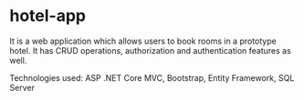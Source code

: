 # hotel-app
It is a web application which allows users to book rooms in a prototype hotel. 
It has CRUD operations, authorization and authentication features as well. 

Technologies used: 
  ASP .NET Core MVC,
  Bootstrap,
  Entity Framework,
  SQL Server
